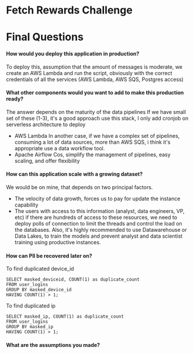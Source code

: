 # Fetch Rewards Challenge

# Final Questions
#### How would you deploy this application in production?
To deploy this, assumption that the amount of messages is moderate, we create an AWS Lambda and run the script, obviously with the correct credentials of all the services (AWS Lambda, AWS SQS, Postgres access)
#### What other components would you want to add to make this production ready?
The answer depends on the maturity of the data pipelines
If we have small set of these  (1-3), it's a good approach use this stack, I only add cronjob on serverless architecture to deploy
 -  AWS Lambda
In another case, if we have a complex set of pipelines, consuming a lot of data sources, more than AWS SQS, i think it's appropriate use a data workflow tool.
- Apache Airflow
Cos, simplify the management of pipelines, easy scaling, and offer flexibility
#### How can this application scale with a growing dataset?
We would be on mine, that depends on two principal factors.
- The velocity of data growth, forces us to pay for update the instance capability
- The users with access to this information (analyst, data engineers, VP, etc)
	if there are hundreds of access to these resources, we need to deploy polls of 
	connection to limit the threads and control the load on the databases.
	Also, it's highly recommended to use Datawarehouse or Data Lakes, to train the 
	models and prevent  analyst and data scientist training using productive instances.
#### How can PII be recovered later on?
To find duplicated device_id

    SELECT masked_deviceid, COUNT(1) as duplicate_count
    FROM user_logins
    GROUP BY masked_device_id
    HAVING COUNT(1) > 1;
    
To find duplicated ip

	SELECT masked_ip, COUNT(1) as duplicate_count
    FROM user_logins
    GROUP BY masked_ip
    HAVING COUNT(1) > 1;
#### What are the assumptions you made?
